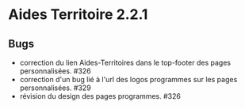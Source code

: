 # Aides Territoire 2.2.1

## Bugs

- correction du lien Aides-Territoires dans le top-footer des pages personnalisées. #326
- correction d'un bug lié à l'url des logos programmes sur les pages personnalisées. #329 
- révision du design des pages programmes. #326
